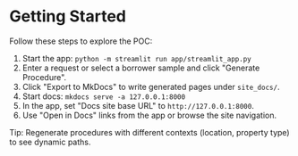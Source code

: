 # Getting Started

Follow these steps to explore the POC:

1. Start the app: `python -m streamlit run app/streamlit_app.py`
2. Enter a request or select a borrower sample and click "Generate Procedure".
3. Click "Export to MkDocs" to write generated pages under `site_docs/`.
4. Start docs: `mkdocs serve -a 127.0.0.1:8000`
5. In the app, set "Docs site base URL" to `http://127.0.0.1:8000`.
6. Use "Open in Docs" links from the app or browse the site navigation.

Tip: Regenerate procedures with different contexts (location, property type) to see dynamic paths.
